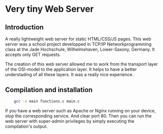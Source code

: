 
# Very tiny Web Server

## Introduction

A really lightweight web server for static HTML/CSS/JS pages. This web server was a school project developped in TCP/IP Networkprogramming class at the Jade Hochschule, Wilhelmshaven, Lower-Saxony, Germany. It accepts only GET requests.

The creation of this web server allowed me to work from the transport layer of the OSI-model to the application layer. It helps to have a better understading of all these layers. It was a really nice experience.

## Compilation and installation

```bash
    gcc -o main functions.c main.c
```

If you have a web server such as Apache or Nginx running on your device, stop the corresponding service. And clear port 80. Then you can run the web server with super-admin privileges by simply executing the compilation's output.
